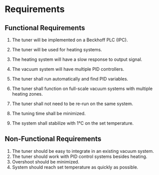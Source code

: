 # Requirements

## Functional Requirements
1.	The tuner will be implemented on a Beckhoff PLC (IPC).
2.	The tuner will be used for heating systems.
3.	The heating system will have a slow response to output signal.
4.	The vacuum system will have multiple PID controllers.

1.	The tuner shall run automatically and find PID variables.
2.	The tuner shall function on full-scale vacuum systems with multiple heating zones.
3.	The tuner shall not need to be re-run on the same system.
4.	The tuning time shall be minimized.
5.	The system shall stabilize with 1°C on the set temperature.

## Non-Functional Requirements
1. 	The tuner should be easy to integrate in an existing vacuum system.
2. 	The tuner should work with PID control systems besides heating.
3. 	Overshoot should be minimized.
4. 	System should reach set temperature as quickly as possible.
